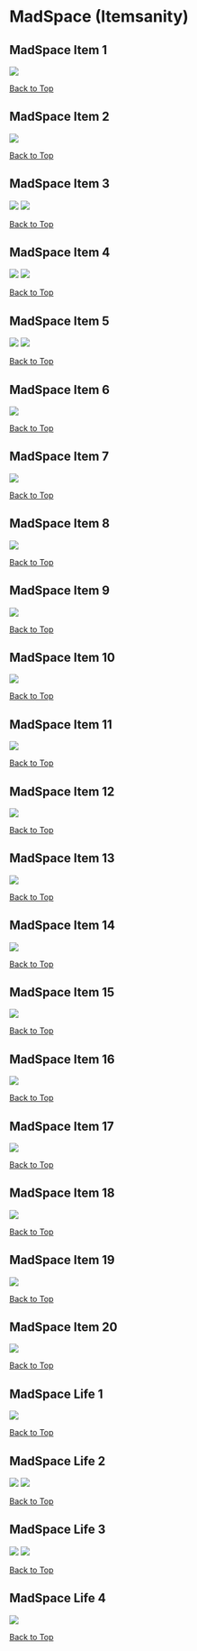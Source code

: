# MadSpace (Itemsanity)

## MadSpace Item 1
![](./MadSpace/item-1-1.png)

[Back to Top](#)

## MadSpace Item 2
![](./MadSpace/item-2-1.png)

[Back to Top](#)

## MadSpace Item 3
![](./MadSpace/item-3-1.png)
![](./MadSpace/item-3-2.png)

[Back to Top](#)

## MadSpace Item 4
![](./MadSpace/item-4-1.png)
![](./MadSpace/item-4-2.png)

[Back to Top](#)

## MadSpace Item 5
![](./MadSpace/item-5-1.png)
![](./MadSpace/item-5-2.png)

[Back to Top](#)

## MadSpace Item 6
![](./MadSpace/item-6-1.png)

[Back to Top](#)

## MadSpace Item 7
![](./MadSpace/item-7-1.png)

[Back to Top](#)

## MadSpace Item 8
![](./MadSpace/item-8-1.png)

[Back to Top](#)

## MadSpace Item 9
![](./MadSpace/item-9-1.png)

[Back to Top](#)

## MadSpace Item 10
![](./MadSpace/item-10-1.png)

[Back to Top](#)

## MadSpace Item 11
![](./MadSpace/item-11-1.png)

[Back to Top](#)

## MadSpace Item 12
![](./MadSpace/item-12-1.png)

[Back to Top](#)

## MadSpace Item 13
![](./MadSpace/item-13-1.png)

[Back to Top](#)

## MadSpace Item 14
![](./MadSpace/item-14-1.png)

[Back to Top](#)

## MadSpace Item 15
![](./MadSpace/item-15-1.png)

[Back to Top](#)

## MadSpace Item 16
![](./MadSpace/item-16-1.png)

[Back to Top](#)

## MadSpace Item 17
![](./MadSpace/item-17-1.png)

[Back to Top](#)

## MadSpace Item 18
![](./MadSpace/item-18-1.png)

[Back to Top](#)

## MadSpace Item 19
![](./MadSpace/item-19-1.png)

[Back to Top](#)

## MadSpace Item 20
![](./MadSpace/item-20-1.png)

[Back to Top](#)

## MadSpace Life 1
![](./MadSpace/life-1-1.png)

[Back to Top](#)

## MadSpace Life 2
![](./MadSpace/life-2-1.png)
![](./MadSpace/life-2-2.png)

[Back to Top](#)

## MadSpace Life 3
![](./MadSpace/life-3-1.png)
![](./MadSpace/life-3-2.png)

[Back to Top](#)

## MadSpace Life 4
![](./MadSpace/life-4-1.png)

[Back to Top](#)

